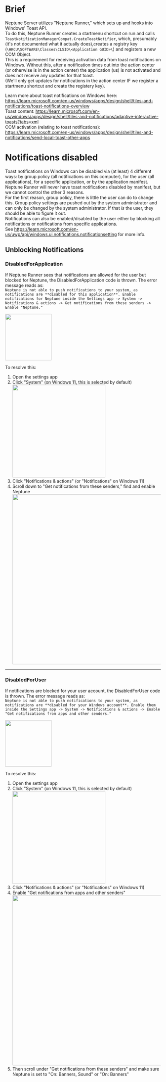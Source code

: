 # Brief
Neptune Server utilizes "Neptune Runner," which sets up and hooks into Windows' Toast API.\
To do this, Neptune Runner creates a startmenu shortcut on run and calls `ToastNotificationManagerCompat.CreateToastNotifier`, which, presumably (it's not documented what it actually does),creates a registry key (`\HKCU\SOFTWARE\Classes\CLSID\<Application GUID>\`) and registers a new COM Object.\
This is a requirement for receiving activation data from toast notifications on Windows. Without this, after a notification times out into the action center (or otherwise is in the action center) the application (us) is not activated and does not receive any updates for that toast.\
(We'll only get updates for notifications in the action center IF we register a startmenu shortcut and create the registery key).

Learn more about toast notifications on Windows here: https://learn.microsoft.com/en-us/windows/apps/design/shell/tiles-and-notifications/toast-notifications-overview \
Toast content: https://learn.microsoft.com/en-us/windows/apps/design/shell/tiles-and-notifications/adaptive-interactive-toasts?tabs=xml \
COM activation (relating to toast notifications): https://learn.microsoft.com/en-us/windows/apps/design/shell/tiles-and-notifications/send-local-toast-other-apps


# Notifications disabled

Toast notifications on Windows can be disabled via (at least) 4 different ways: by group policy (all notifications on this computer), for the user (all applications), for a specific application, or by the application manifest.\
Neptune Runner will never have toast notifications disabled by manifest, but we cannot control the other 3 reasons.\
For the first reason, group policy, there is little the user can do to change this. Group policy settings are pushed out by the system administrator and can only be changed by the system administrator. If that _is_ the user, they should be able to figure it out.\
Notifications can also be enabled/disabled by the user either by blocking all notifications or notifications from specific applications.\
See https://learn.microsoft.com/en-us/uwp/api/windows.ui.notifications.notificationsetting for more info.


## Unblocking Notifications
### DisabledForApplication
If Neptune Runner sees that notifications are allowed for the user but blocked for Neptune, the DisabledForApplication code is thrown. The error message reads as:\
`Neptune is not able to push notifications to your system, as notifications are **disabled for this application**. Enable notifications for Neptune inside the Settings app -> System -> Notifications & actions -> Get notifications from these senders -> Enable "Neptune."`

<img src="https://user-images.githubusercontent.com/55852895/225190296-77842b09-d284-43f5-8bd2-fbaaca973b5d.png" height="150"/>

To resolve this:
1. Open the settings app
2. Click "System" (on Windows 11, this is selected by default) <img src="https://user-images.githubusercontent.com/55852895/225190747-352b6fde-11b9-41a8-b34b-ea07fd5b8263.png" height="300"/>
3. Click "Notifications & actions" (or "Notifications" on Windows 11)
4. Scroll down to "Get notifications from these senders," find and enable Neptune <img src="https://user-images.githubusercontent.com/55852895/225191005-1dbc849d-b0be-466e-b41a-4b9377c54132.png" height="550"/>

---

### DisabledForUser
If notifications are blocked for your user account, the DisabledForUser code is thrown. The error message reads as:\
`Neptune is not able to push notifications to your system, as notifications are **disabled for your Windows account**. Enable them inside the Settings app -> System -> Notifications & actions -> Enable "Get notifications from apps and other senders."`

<img src="https://user-images.githubusercontent.com/55852895/225191526-b8d02257-d1cc-446b-b7c6-d3e32e1f994d.png" height="150"/>

To resolve this:
1. Open the settings app
2. Click "System" (on Windows 11, this is selected by default) <img src="https://user-images.githubusercontent.com/55852895/225190747-352b6fde-11b9-41a8-b34b-ea07fd5b8263.png" height="300"/>
3. Click "Notifications & actions" (or "Notifications" on Windows 11)
4. Enable "Get notifications from apps and other senders" <img src="https://user-images.githubusercontent.com/55852895/225191658-ae109a71-92e9-47eb-8981-b83bca7a273a.png" height="550"/>
5. Then scroll under "Get notifications from these senders" and make sure Neptune is set to "On: Banners, Sound" or "On: Banners"
